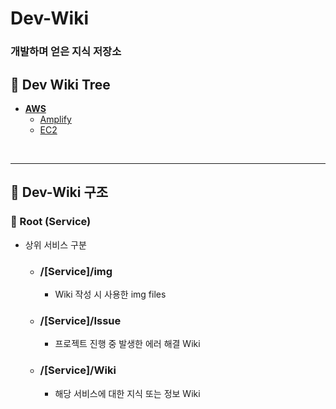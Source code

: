 # Dev-Wiki
### 개발하며 얻은 지식 저장소


## :deciduous_tree: Dev Wiki Tree
- **[AWS](https://github.com/ksylviaa/Dev-Wiki/AWS)**
    - [Amplify](https://github.com/ksylviaa/Dev-Wiki/AWS/Amplify)
    - [EC2](https://github.com/ksylviaa/Dev-Wiki/AWS/EC2)

<br/>

---

## :pushpin: Dev-Wiki 구조

### :open_file_folder: Root (Service)
- 상위 서비스 구분
    - ### /[Service]/img
        - Wiki 작성 시 사용한 img files
    - ### /[Service]/Issue
        - 프로젝트 진행 중 발생한 에러 해결 Wiki
    - ### /[Service]/Wiki
        - 해당 서비스에 대한 지식 또는 정보 Wiki

<br/>